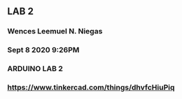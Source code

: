 ## LAB 2
### Wences Leemuel N. Niegas
### Sept 8 2020 9:26PM
### ARDUINO LAB 2
### https://www.tinkercad.com/things/dhvfcHiuPiq
